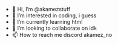 - 👋 Hi, I’m @akamezstuff
- 👀 I’m interested in coding, i guess
- 🌱 I’m currently learning html
- 💞️ I’m looking to collaborate on idk
- 📫 How to reach me discord akamez_no

<!---
akamezstuff/akamezstuff is a ✨ special ✨ repository because its `README.md` (this file) appears on your GitHub profile.
You can click the Preview link to take a look at your changes.
--->

